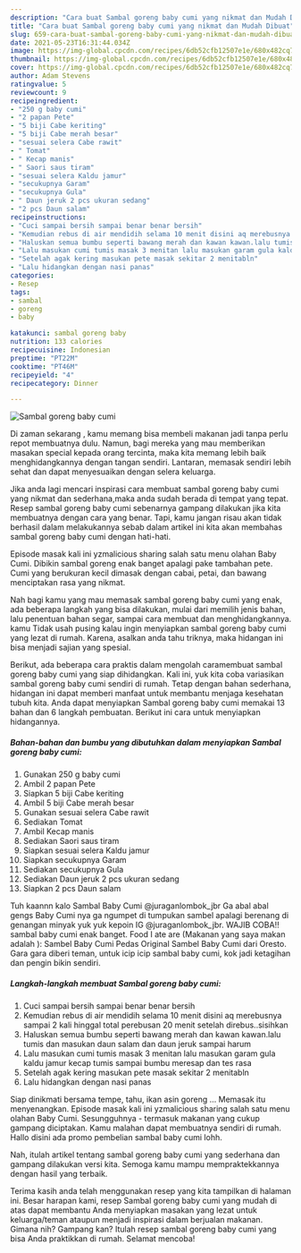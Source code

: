 ```yaml
---
description: "Cara buat Sambal goreng baby cumi yang nikmat dan Mudah Dibuat"
title: "Cara buat Sambal goreng baby cumi yang nikmat dan Mudah Dibuat"
slug: 659-cara-buat-sambal-goreng-baby-cumi-yang-nikmat-dan-mudah-dibuat
date: 2021-05-23T16:31:44.034Z
image: https://img-global.cpcdn.com/recipes/6db52cfb12507e1e/680x482cq70/sambal-goreng-baby-cumi-foto-resep-utama.jpg
thumbnail: https://img-global.cpcdn.com/recipes/6db52cfb12507e1e/680x482cq70/sambal-goreng-baby-cumi-foto-resep-utama.jpg
cover: https://img-global.cpcdn.com/recipes/6db52cfb12507e1e/680x482cq70/sambal-goreng-baby-cumi-foto-resep-utama.jpg
author: Adam Stevens
ratingvalue: 5
reviewcount: 9
recipeingredient:
- "250 g baby cumi"
- "2 papan Pete"
- "5 biji Cabe keriting"
- "5 biji Cabe merah besar"
- "sesuai selera Cabe rawit"
- " Tomat"
- " Kecap manis"
- " Saori saus tiram"
- "sesuai selera Kaldu jamur"
- "secukupnya Garam"
- "secukupnya Gula"
- " Daun jeruk 2 pcs ukuran sedang"
- "2 pcs Daun salam"
recipeinstructions:
- "Cuci sampai bersih sampai benar benar bersih"
- "Kemudian rebus di air mendidih selama 10 menit disini aq merebusnya sampai 2 kali hinggal total perebusan 20 menit setelah direbus..sisihkan"
- "Haluskan semua bumbu seperti bawang merah dan kawan kawan.lalu tumis dan masukan daun salam dan daun jeruk sampai harum"
- "Lalu masukan cumi tumis masak 3 menitan lalu masukan garam gula kaldu jamur kecap tumis sampai bumbu meresap dan tes rasa"
- "Setelah agak kering masukan pete masak sekitar 2 menitabln"
- "Lalu hidangkan dengan nasi panas"
categories:
- Resep
tags:
- sambal
- goreng
- baby

katakunci: sambal goreng baby 
nutrition: 133 calories
recipecuisine: Indonesian
preptime: "PT22M"
cooktime: "PT46M"
recipeyield: "4"
recipecategory: Dinner

---
```



![Sambal goreng baby cumi](https://img-global.cpcdn.com/recipes/6db52cfb12507e1e/680x482cq70/sambal-goreng-baby-cumi-foto-resep-utama.jpg)

Di zaman  sekarang , kamu memang bisa membeli makanan jadi tanpa perlu repot membuatnya dulu. Namun, bagi mereka yang mau memberikan masakan special kepada orang tercinta, maka kita memang lebih baik menghidangkannya dengan tangan sendiri. Lantaran, memasak sendiri lebih sehat dan dapat menyesuaikan dengan selera keluarga.

Jika anda lagi mencari inspirasi cara membuat sambal goreng baby cumi yang nikmat dan sederhana,maka anda sudah berada di tempat yang tepat. Resep sambal goreng baby cumi  sebenarnya gampang dilakukan jika kita membuatnya dengan cara yang benar. Tapi, kamu jangan risau akan tidak berhasil dalam melakukannya 
sebab dalam artikel ini kita akan membahas sambal goreng baby cumi dengan hati-hati.  

Episode masak kali ini yzmalicious sharing salah satu menu olahan Baby Cumi. Dibikin sambal goreng enak banget apalagi pake tambahan pete. Cumi yang berukuran kecil dimasak dengan cabai, petai, dan bawang menciptakan rasa yang nikmat.

Nah bagi kamu yang mau memasak sambal goreng baby cumi yang enak, ada beberapa langkah yang bisa dilakukan, mulai dari memilih jenis bahan, lalu penentuan bahan segar, sampai cara membuat dan menghidangkannya. kamu Tidak usah pusing kalau ingin menyiapkan sambal goreng baby cumi yang lezat di rumah. Karena, asalkan anda  tahu triknya, maka hidangan ini bisa menjadi sajian yang spesial.

Berikut, ada beberapa cara praktis  dalam mengolah caramembuat sambal goreng baby cumi yang siap dihidangkan. Kali ini, yuk kita coba variasikan sambal goreng baby cumi sendiri di rumah. Tetap dengan bahan sederhana, hidangan ini dapat memberi manfaat untuk membantu menjaga kesehatan tubuh kita. Anda dapat menyiapkan Sambal goreng baby cumi memakai 13 bahan dan 6 langkah pembuatan. Berikut ini cara untuk menyiapkan hidangannya.

<!--inarticleads1-->

##### Bahan-bahan dan bumbu yang dibutuhkan dalam menyiapkan Sambal goreng baby cumi:

1. Gunakan 250 g baby cumi
1. Ambil 2 papan Pete
1. Siapkan 5 biji Cabe keriting
1. Ambil 5 biji Cabe merah besar
1. Gunakan sesuai selera Cabe rawit
1. Sediakan  Tomat
1. Ambil  Kecap manis
1. Sediakan  Saori saus tiram
1. Siapkan sesuai selera Kaldu jamur
1. Siapkan secukupnya Garam
1. Sediakan secukupnya Gula
1. Sediakan  Daun jeruk 2 pcs ukuran sedang
1. Siapkan 2 pcs Daun salam


Tuh kaannn kalo Sambal Baby Cumi @juraganlombok_jbr Ga abal abal gengs Baby Cumi nya ga ngumpet di tumpukan sambel apalagi berenang di genangan minyak yuk yuk kepoin IG @juraganlombok_jbr. WAJIB COBA!! sambal baby cumi enak banget. Food I ate are (Makanan yang saya makan adalah ): Sambel Baby Cumi Pedas Original Sambel Baby Cumi dari Oresto. Gara gara diberi teman, untuk icip icip sambal baby cumi, kok jadi ketagihan dan pengin bikin sendiri. 

<!--inarticleads2-->

##### Langkah-langkah membuat Sambal goreng baby cumi:

1. Cuci sampai bersih sampai benar benar bersih
1. Kemudian rebus di air mendidih selama 10 menit disini aq merebusnya sampai 2 kali hinggal total perebusan 20 menit setelah direbus..sisihkan
1. Haluskan semua bumbu seperti bawang merah dan kawan kawan.lalu tumis dan masukan daun salam dan daun jeruk sampai harum
1. Lalu masukan cumi tumis masak 3 menitan lalu masukan garam gula kaldu jamur kecap tumis sampai bumbu meresap dan tes rasa
1. Setelah agak kering masukan pete masak sekitar 2 menitabln
1. Lalu hidangkan dengan nasi panas


Siap dinikmati bersama tempe, tahu, ikan asin goreng … Memasak itu menyenangkan. Episode masak kali ini yzmalicious sharing salah satu menu olahan Baby Cumi. Sesungguhnya - termasuk makanan yang cukup gampang diciptakan. Kamu malahan dapat membuatnya sendiri di rumah. Hallo disini ada promo pembelian sambal baby cumi lohh. 

Nah, itulah artikel tentang  sambal goreng baby cumi  yang sederhana dan gampang dilakukan versi kita. Semoga kamu mampu mempraktekkannya dengan hasil yang terbaik. 

Terima kasih anda telah menggunakan resep yang kita tampilkan di halaman ini. Besar harapan kami, resep  Sambal goreng baby cumi yang mudah di atas dapat membantu Anda menyiapkan masakan yang lezat untuk keluarga/teman ataupun menjadi inspirasi dalam berjualan makanan. Gimana nih? Gampang kan? Itulah resep sambal goreng baby cumi yang bisa Anda praktikkan di rumah. Selamat mencoba!

